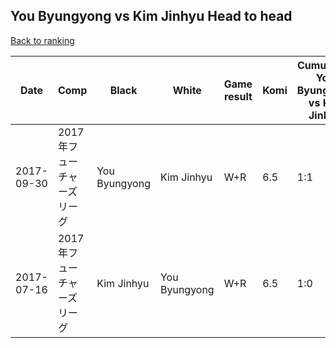 ## You Byungyong vs Kim Jinhyu Head to head

[Back to ranking](../../index.md)




| **Date** | **Comp** | **Black** | **White** | **Game result** | **Komi** | **Cumulative You Byungyong vs Kim Jinhyu** | **You Byungyong streak** | **Kim Jinhyu streak** | 
| --- | --- | --- | --- | --- | --- | --- | --- | --- |
| 2017-09-30 | 2017年フューチャーズリーグ | You Byungyong | Kim Jinhyu | W+R | 6.5 | 1:1 | 0 | 1 | 
| 2017-07-16 | 2017年フューチャーズリーグ | Kim Jinhyu | You Byungyong | W+R | 6.5 | 1:0 | 1 | 0 |




